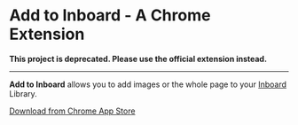 # Add to Inboard - A Chrome Extension

**This project is deprecated. Please use the official extension instead.**

------

**Add to Inboard** allows you to add images or the whole page to your [Inboard][inboard] Library.

[Download from Chrome App Store][dl]


[inboard]:http://inboardapp.com
[dl]:https://chrome.google.com/webstore/detail/giojncjpmmdmpnpgbnkmkpbmcgabjcdc


